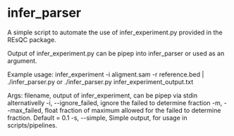 # infer_parser
A simple script to automate the use of infer_experiment.py provided in the REsQC package.

Output of infer_experiment.py can be pipep into infer_parser or used as an argument.

Example usage:
infer_experiment -i aligment.sam -r reference.bed | ./infer_parser.py
or
./infer_parser.py infer_experiment_output.txt

Args:
    filename, output of infer_experiment, can be pipep via stdin alternativelly
    -i, --ignore_failed, ignore the failed to determine fraction
    -m, --max_failed, float fraction of maximum allowed for the failed to determine fraction. Default = 0.1
    -s, --simple, Simple output, for usage in scripts/pipelines.

